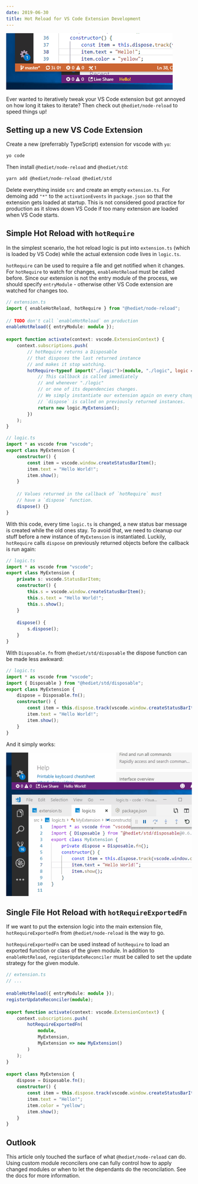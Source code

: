 ```yaml
---
date: 2019-06-30
title: Hot Reload for VS Code Extension Development
---
```


![demo](./small.gif)

Ever wanted to iteratively tweak your VS Code extension but got annoyed
on how long it takes to iterate? Then check out `@hediet/node-reload` to speed things up!

## Setting up a new VS Code Extension

Create a new (preferrably TypeScript) extension for vscode with `yo`:

```sh
yo code
```

Then install `@hediet/node-reload` and `@hediet/std`:

```sh
yarn add @hediet/node-reload @hediet/std
```

Delete everything inside `src` and create an empty `extension.ts`.
For demoing add `"*"` to the `activationEvents` in `package.json` so that the extension gets loaded at startup. This is not considered good practice for production as it slows down VS Code if too many extension are loaded when VS Code starts.

## Simple Hot Reload with `hotRequire`

In the simplest scenario, the hot reload logic is put into `extension.ts` (which is loaded by VS Code)
while the actual extension code lives in `logic.ts`.

`hotRequire` can be used to require a file and get notified when it changes.
For `hotRequire` to watch for changes, `enableHotReload` must be called before.
Since our extension is not the entry module of the process,
we should specify `entryModule` - otherwise other VS Code extension are watched for changes too.

```ts
// extension.ts
import { enableHotReload, hotRequire } from "@hediet/node-reload";

// TODO don't call `enableHotReload` on production
enableHotReload({ entryModule: module });

export function activate(context: vscode.ExtensionContext) {
    context.subscriptions.push(
        // hotRequire returns a Disposable
        // that disposes the last returned instance
        // and makes it stop watching.
        hotRequire<typeof import("./logic")>(module, "./logic", logic => {
            // This callback is called immediately
            // and whenever "./logic"
            // or one of its dependencies changes.
            // We simply instantiate our extension again on every change.
            // `dispose` is called on previously returned instances.
            return new logic.MyExtension();
        })
    );
}
```

```ts
// logic.ts
import * as vscode from "vscode";
export class MyExtension {
    constructor() {
        const item = vscode.window.createStatusBarItem();
        item.text = "Hello World!";
        item.show();
    }

    // Values returned in the callback of `hotRequire` must
    // have a `dispose` function.
    dispose() {}
}
```

With this code, every time `logic.ts` is changed, a new status bar message is created while the old ones stay.
To avoid that, we need to cleanup our stuff before a new instance of `MyExtension` is instantiated.
Luckily, `hotRequire` calls `dispose` on previously returned objects before the callback is run again:

```ts
// logic.ts
import * as vscode from "vscode";
export class MyExtension {
    private s: vscode.StatusBarItem;
    constructor() {
        this.s = vscode.window.createStatusBarItem();
        this.s.text = "Hello World!";
        this.s.show();
    }

    dispose() {
        s.dispose();
    }
}
```

With `Disposable.fn` from `@hediet/std/disposable` the dispose function can be made less awkward:

```ts
// logic.ts
import * as vscode from "vscode";
import { Disposable } from "@hediet/std/disposable";
export class MyExtension {
    dispose = Disposable.fn();
    constructor() {
        const item = this.dispose.track(vscode.window.createStatusBarItem());
        item.text = "Hello World!";
        item.show();
    }
}
```

And it simply works:

![demo](./large.gif)

## Single File Hot Reload with `hotRequireExportedFn`

If we want to put the extension logic into the main extension file,
`hotRequireExportedFn` from `@hediet/node-reload` is the way to go.

`hotRequireExportedFn` can be used instead of `hotRequire` to load an exported function or class of the given module.
In addition to `enableHotReload`, `registerUpdateReconciler` must be called to set the update strategy for the given module.

```ts
// extension.ts
// ...

enableHotReload({ entryModule: module });
registerUpdateReconciler(module);

export function activate(context: vscode.ExtensionContext) {
    context.subscriptions.push(
        hotRequireExportedFn(
            module,
            MyExtension,
            MyExtension => new MyExtension()
        )
    );
}

export class MyExtension {
    dispose = Disposable.fn();
    constructor() {
        const item = this.dispose.track(vscode.window.createStatusBarItem());
        item.text = "Hello!";
        item.color = "yellow";
        item.show();
    }
}
```

## Outlook

This article only touched the surface of what `@hediet/node-reload` can do.
Using custom module reconcilers one can fully control how to apply changed modules
or when to let the dependants do the reconcilation.
See the docs for more information.
